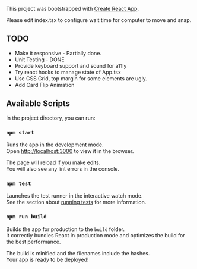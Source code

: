 This project was bootstrapped with [Create React App](https://github.com/facebook/create-react-app).

Please edit index.tsx to configure wait time for computer to move and snap.

## TODO
* Make it responsive - Partially done.
* Unit Testing - DONE
* Provide keyboard support and sound for a11ly
* Try react hooks to manage state of App.tsx
* Use CSS Grid, top margin for some elements are ugly.
* Add Card Flip Animation

## Available Scripts

In the project directory, you can run:

### `npm start`

Runs the app in the development mode.<br>
Open [http://localhost:3000](http://localhost:3000) to view it in the browser.

The page will reload if you make edits.<br>
You will also see any lint errors in the console.

### `npm test`

Launches the test runner in the interactive watch mode.<br>
See the section about [running tests](https://facebook.github.io/create-react-app/docs/running-tests) for more information.

### `npm run build`

Builds the app for production to the `build` folder.<br>
It correctly bundles React in production mode and optimizes the build for the best performance.

The build is minified and the filenames include the hashes.<br>
Your app is ready to be deployed!

